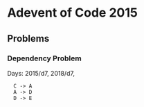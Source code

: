 # Adevent of Code 2015

## Problems

### Dependency Problem

Days: 2015/d7, 2018/d7, 

```
  C -> A
  A -> D
  D -> E
```